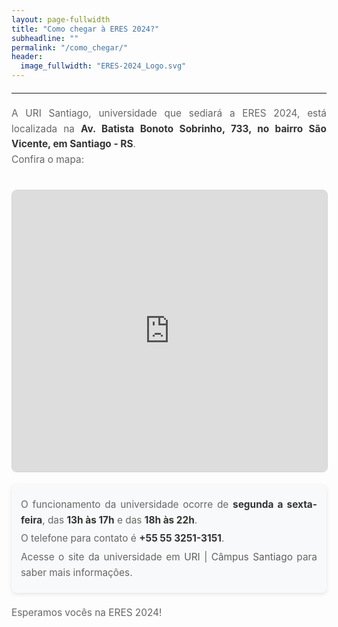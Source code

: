 ```yaml
---
layout: page-fullwidth
title: "Como chegar à ERES 2024?"
subheadline: ""
permalink: "/como_chegar/"
header:
  image_fullwidth: "ERES-2024_Logo.svg"
---
```


<style>
  .como-chegar hr {
    margin: 20px 0;
  }

  .como-chegar p {
    font-size: 1.1em;
    line-height: 1.6;
    color: #666;
    text-align: justify;
    margin-top: 20px;
  }

  .como-chegar iframe {
    width: 100%;
    height: 450px;
    border: 1px solid #d3d3d3;
    border-radius: 8px;
    margin-top: 20px;
  }

  .como-chegar .contact-info {
    background-color: #f8f9fa;
    padding: 15px;
    border-radius: 8px;
    margin-top: 20px;
    box-shadow: 0 2px 6px rgba(0, 0, 0, 0.1);
    color: #666;
    text-align: justify;
  }

  .como-chegar .contact-info p {
    margin: 5px 0;
  }

  .como-chegar .important {
    font-weight: bold;
    color: #333;
  }

  .como-chegar a {
    color: #5e5e5e;
    text-decoration: none;
  }

  .como-chegar a:hover {
    text-decoration: underline;
  }
</style>

<main class="como-chegar">
  <hr>

  <p>
    A URI Santiago, universidade que sediará a ERES 2024, está localizada na <span class="important">Av. Batista Bonoto Sobrinho, 733, no bairro São Vicente, em Santiago - RS</span>.
    <br />
    Confira o mapa:
  </p>

  <iframe src="https://www.google.com/maps/embed?pb=!1m18!1m12!1m3!1d3483.014283397885!2d-54.8864835!3d-29.1937064!2m3!1f0!2f0!3f0!3m2!1i1024!2i768!4f13.1!3m3!1m2!1s0x94ffd1e3419ba405%3A0xe343f8f103d2432e!2sURI%20C%C3%A2mpus%20Santiago%20-%20Universidade%20Regional%20Integrada%20do%20Alto%20Uruguai%20e%20das%20Miss%C3%B5es!5e0!3m2!1spt-BR!2sbr!4v1716395983001!5m2!1spt-BR!2sbr" allowfullscreen="" loading="lazy" referrerpolicy="no-referrer-when-downgrade"></iframe>

  <div class="contact-info">
    <p>O funcionamento da universidade ocorre de <span class="important">segunda a sexta-feira</span>, das <span class="important">13h às 17h</span> e das <span class="important">18h às 22h</span>.</p>
    <p>O telefone para contato é <span class="important">+55 55 3251-3151</span>.</p>
    <p>Acesse o site da universidade em <a href="http://www.urisantiago.br/" target="_blank">URI | Câmpus Santiago</a> para saber mais informações.</p>
  </div>

  <p>Esperamos vocês na ERES 2024!</p>
</main>
